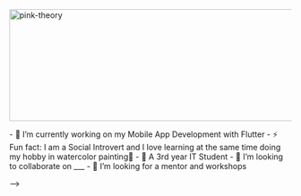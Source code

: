 <img align = "center" alt="pink-theory" width = "1000" height = "200" src = "https://github.com/Krunxx/Krunxx/assets/82696971/1229f20a-b79b-4993-9f7b-30a520d8e365">


<p>
  
</p>
- 🔭 I’m currently working on my Mobile App Development with Flutter 
- ⚡ Fun fact: I am a Social Introvert and I love learning at the same time doing my hobby in watercolor painting🤠
- 🌱 A 3rd year IT Student
- 👯 I’m looking to collaborate on ___
- 🤔 I’m looking for a mentor and workshops

-->
